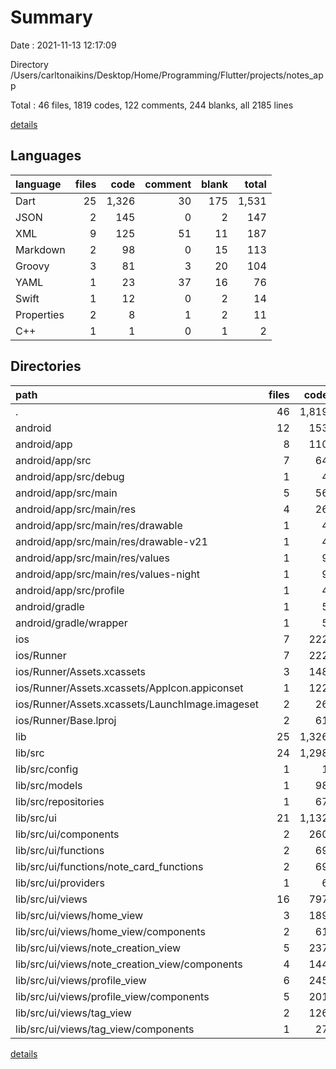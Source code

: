 # Summary

Date : 2021-11-13 12:17:09

Directory /Users/carltonaikins/Desktop/Home/Programming/Flutter/projects/notes_app

Total : 46 files,  1819 codes, 122 comments, 244 blanks, all 2185 lines

[details](details.md)

## Languages
| language | files | code | comment | blank | total |
| :--- | ---: | ---: | ---: | ---: | ---: |
| Dart | 25 | 1,326 | 30 | 175 | 1,531 |
| JSON | 2 | 145 | 0 | 2 | 147 |
| XML | 9 | 125 | 51 | 11 | 187 |
| Markdown | 2 | 98 | 0 | 15 | 113 |
| Groovy | 3 | 81 | 3 | 20 | 104 |
| YAML | 1 | 23 | 37 | 16 | 76 |
| Swift | 1 | 12 | 0 | 2 | 14 |
| Properties | 2 | 8 | 1 | 2 | 11 |
| C++ | 1 | 1 | 0 | 1 | 2 |

## Directories
| path | files | code | comment | blank | total |
| :--- | ---: | ---: | ---: | ---: | ---: |
| . | 46 | 1,819 | 122 | 244 | 2,185 |
| android | 12 | 153 | 53 | 31 | 237 |
| android/app | 8 | 110 | 52 | 20 | 182 |
| android/app/src | 7 | 64 | 49 | 9 | 122 |
| android/app/src/debug | 1 | 4 | 3 | 1 | 8 |
| android/app/src/main | 5 | 56 | 43 | 7 | 106 |
| android/app/src/main/res | 4 | 26 | 32 | 6 | 64 |
| android/app/src/main/res/drawable | 1 | 4 | 7 | 2 | 13 |
| android/app/src/main/res/drawable-v21 | 1 | 4 | 7 | 2 | 13 |
| android/app/src/main/res/values | 1 | 9 | 9 | 1 | 19 |
| android/app/src/main/res/values-night | 1 | 9 | 9 | 1 | 19 |
| android/app/src/profile | 1 | 4 | 3 | 1 | 8 |
| android/gradle | 1 | 5 | 1 | 1 | 7 |
| android/gradle/wrapper | 1 | 5 | 1 | 1 | 7 |
| ios | 7 | 222 | 2 | 9 | 233 |
| ios/Runner | 7 | 222 | 2 | 9 | 233 |
| ios/Runner/Assets.xcassets | 3 | 148 | 0 | 4 | 152 |
| ios/Runner/Assets.xcassets/AppIcon.appiconset | 1 | 122 | 0 | 1 | 123 |
| ios/Runner/Assets.xcassets/LaunchImage.imageset | 2 | 26 | 0 | 3 | 29 |
| ios/Runner/Base.lproj | 2 | 61 | 2 | 2 | 65 |
| lib | 25 | 1,326 | 30 | 175 | 1,531 |
| lib/src | 24 | 1,298 | 30 | 169 | 1,497 |
| lib/src/config | 1 | 1 | 1 | 1 | 3 |
| lib/src/models | 1 | 98 | 0 | 13 | 111 |
| lib/src/repositories | 1 | 67 | 11 | 15 | 93 |
| lib/src/ui | 21 | 1,132 | 18 | 140 | 1,290 |
| lib/src/ui/components | 2 | 260 | 12 | 23 | 295 |
| lib/src/ui/functions | 2 | 69 | 0 | 8 | 77 |
| lib/src/ui/functions/note_card_functions | 2 | 69 | 0 | 8 | 77 |
| lib/src/ui/providers | 1 | 6 | 0 | 2 | 8 |
| lib/src/ui/views | 16 | 797 | 6 | 107 | 910 |
| lib/src/ui/views/home_view | 3 | 189 | 0 | 30 | 219 |
| lib/src/ui/views/home_view/components | 2 | 61 | 0 | 8 | 69 |
| lib/src/ui/views/note_creation_view | 5 | 237 | 6 | 34 | 277 |
| lib/src/ui/views/note_creation_view/components | 4 | 144 | 0 | 21 | 165 |
| lib/src/ui/views/profile_view | 6 | 245 | 0 | 22 | 267 |
| lib/src/ui/views/profile_view/components | 5 | 201 | 0 | 18 | 219 |
| lib/src/ui/views/tag_view | 2 | 126 | 0 | 21 | 147 |
| lib/src/ui/views/tag_view/components | 1 | 27 | 0 | 4 | 31 |

[details](details.md)